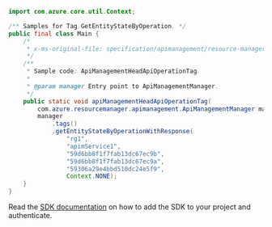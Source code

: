 ```java
import com.azure.core.util.Context;

/** Samples for Tag GetEntityStateByOperation. */
public final class Main {
    /*
     * x-ms-original-file: specification/apimanagement/resource-manager/Microsoft.ApiManagement/stable/2021-08-01/examples/ApiManagementHeadApiOperationTag.json
     */
    /**
     * Sample code: ApiManagementHeadApiOperationTag.
     *
     * @param manager Entry point to ApiManagementManager.
     */
    public static void apiManagementHeadApiOperationTag(
        com.azure.resourcemanager.apimanagement.ApiManagementManager manager) {
        manager
            .tags()
            .getEntityStateByOperationWithResponse(
                "rg1",
                "apimService1",
                "59d6bb8f1f7fab13dc67ec9b",
                "59d6bb8f1f7fab13dc67ec9a",
                "59306a29e4bbd510dc24e5f9",
                Context.NONE);
    }
}
```

Read the [SDK documentation](https://github.com/Azure/azure-sdk-for-java/blob/azure-resourcemanager-apimanagement_1.0.0-beta.3/sdk/apimanagement/azure-resourcemanager-apimanagement/README.md) on how to add the SDK to your project and authenticate.
